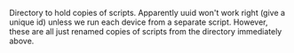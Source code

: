 Directory to hold copies of scripts.  Apparently uuid won't work right
(give a unique id) unless we run each device from a separate script.
However, these are all just renamed copies of scripts from the directory
immediately above.
